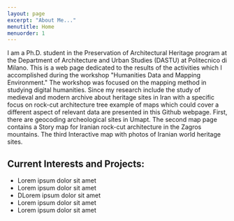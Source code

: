 ```yaml
---
layout: page
excerpt: "About Me..."
menutitle: Home
menuorder: 1
---
```


I am a Ph.D. student in the Preservation of Architectural Heritage program at the Department of Architecture and Urban Studies (DASTU) at Politecnico di Milano. This is a web page dedicated to the results of the activities which I accomplished during the workshop "Humanities Data and Mapping Environment." The workshop was focused on the mapping method in studying digital humanities. Since my research include the study of medieval and modern archive about heritage sites in Iran with a specific focus on rock-cut architecture tree example of maps which could cover a different aspect of relevant data are presented in this Github webpage. First, there are geocoding archeological sites in Umapt. The second map page contains a Story map for Iranian rock-cut architecture in the Zagros mountains. The third Interactive map with photos of Iranian world heritage sites. 

## Current Interests and Projects:

- Lorem ipsum dolor sit amet
- Lorem ipsum dolor sit amet
- DLorem ipsum dolor sit amet
- Lorem ipsum dolor sit amet
- Lorem ipsum dolor sit amet

